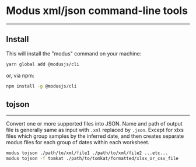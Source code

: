 # Modus xml/json command-line tools
-----

## Install

This will install the "modus" command on your machine:
```bash
yarn global add @modusjs/cli
```

or, via npm:
```bash
npm install -g @modusjs/cli
```

## tojson
------------
Convert one or more supported files into JSON.  Name and path of output file is generally same as input with `.xml` replaced by `.json`.
Except for xlxs files which group samples by the inferred date, and then creates separate modus files for each group of dates within
each worksheet.

```bash
modus tojson ./path/to/xml/file1 ./path/to/xml/file2 ...etc...
modus tojson -f tomkat ./path/to/tomkat/formatted/xlsx_or_csv_file
```


